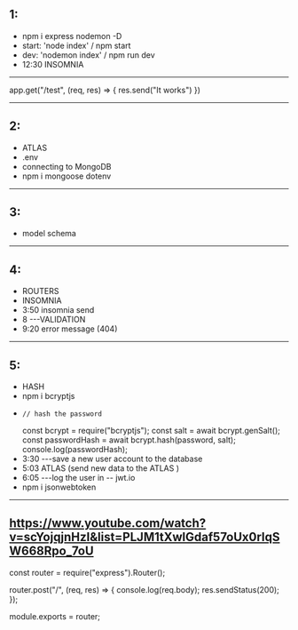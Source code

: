 ## 1:
- npm i express nodemon -D 
- start: 'node index' / npm start
- dev: 'nodemon index' / npm run dev
- 12:30 INSOMNIA
--------------------
app.get("/test", (req, res) => {
    res.send("It works")
})

--------------------
## 2:
- ATLAS
- .env
- connecting to MongoDB
- npm i mongoose dotenv
------------
## 3:
- model schema
------------
## 4:
- ROUTERS
- INSOMNIA
- 3:50 insomnia send
- 8 ---VALIDATION
- 9:20 error message (404)
-----------
## 5:
- HASH
- npm i bcryptjs
-     // hash the password
    const bcrypt = require("bcryptjs");
    const salt = await bcrypt.genSalt();
    const passwordHash = await bcrypt.hash(password, salt);
    console.log(passwordHash);
- 3:30 ---save a new user account to the database
- 5:03 ATLAS (send new data to the ATLAS )
- 6:05 ---log the user in -- jwt.io
- npm i jsonwebtoken






-------------------------------
## https://www.youtube.com/watch?v=scYojqjnHzI&list=PLJM1tXwlGdaf57oUx0rIqSW668Rpo_7oU


const router = require("express").Router();

router.post("/", (req, res) => {
  console.log(req.body);
  res.sendStatus(200);
});

module.exports = router;
